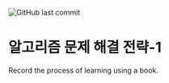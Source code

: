 ![GitHub last commit](https://img.shields.io/github/last-commit/nulLeeKH/algorithm-training.svg)

# 알고리즘 문제 해결 전략-1
Record the process of learning using a book.